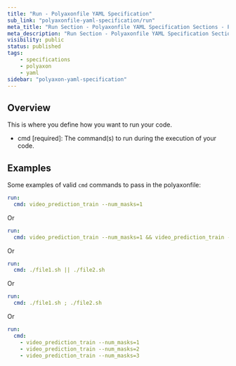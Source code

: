 ```yaml
---
title: "Run - Polyaxonfile YAML Specification"
sub_link: "polyaxonfile-yaml-specification/run"
meta_title: "Run Section - Polyaxonfile YAML Specification Sections - Polyaxon References"
meta_description: "Run Section - Polyaxonfile YAML Specification Sections."
visibility: public
status: published
tags:
    - specifications
    - polyaxon
    - yaml
sidebar: "polyaxon-yaml-specification"
---
```


## Overview

This is where you define how you want to run your code.

 * cmd [required]: The command(s) to run during the execution of your code.
 

## Examples

Some examples of valid `cmd` commands to pass in the polyaxonfile:


```yaml
run:
  cmd: video_prediction_train --num_masks=1
```

Or

```yaml
run:
  cmd: video_prediction_train --num_masks=1 && video_prediction_train --num_masks=2
```

Or

```yaml
run:
  cmd: ./file1.sh || ./file2.sh
```

Or 


```yaml
run:
  cmd: ./file1.sh ; ./file2.sh
```

Or

```yaml
run:
  cmd: 
    - video_prediction_train --num_masks=1
    - video_prediction_train --num_masks=2
    - video_prediction_train --num_masks=3
```
